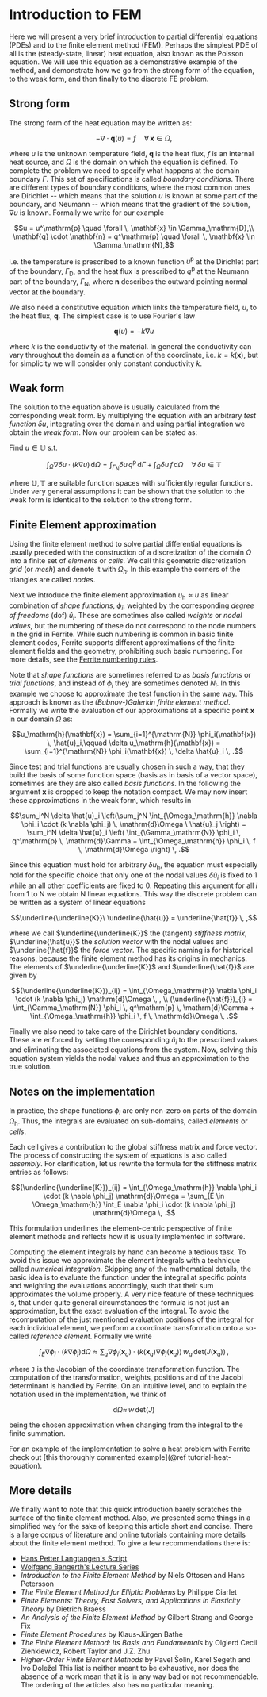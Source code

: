 # Introduction to FEM

Here we will present a very brief introduction to partial differential equations (PDEs) and
to the finite element method (FEM). Perhaps the simplest PDE of all is the (steady-state, linear)
heat equation, also known as the Poisson equation. We will use this equation as a demonstrative
example of the method, and demonstrate how we go from the strong form of the equation, to
the weak form, and then finally to the discrete FE problem.

## Strong form


The strong form of the heat equation may be written as:

```math
- \nabla \cdot \mathbf{q}(u) = f \quad \forall \, \mathbf{x} \in \Omega,
```

where $u$ is the unknown temperature field, $\mathbf{q}$ is the heat flux, $f$ is an
internal heat source, and $\Omega$ is the domain on which the equation is defined. To
complete the problem we need to specify what happens at the domain boundary $\Gamma$.
This set of specifications is called *boundary conditions*. There are different types of
boundary conditions, where the most common ones are Dirichlet -- which means that the solution
$u$ is known at some part of the boundary, and Neumann -- which means that the gradient
of the solution, $\nabla u$ is known. Formally we write for our example

```math
u = u^\mathrm{p} \quad \forall \, \mathbf{x} \in \Gamma_\mathrm{D},\\
\mathbf{q} \cdot \mathbf{n} = q^\mathrm{p} \quad \forall \, \mathbf{x} \in \Gamma_\mathrm{N},
```

i.e. the temperature is prescribed to a known function $u^\mathrm{p}$ at the Dirichlet part
of the boundary, $\Gamma_\mathrm{D}$, and the heat flux is prescribed to $q^\mathrm{p}$ at
the Neumann part of the boundary, $\Gamma_\mathrm{N}$, where $\mathbf{n}$ describes the outward
pointing normal vector at the boundary.

We also need a constitutive equation which links the temperature field, $u$, to the heat
flux, $\mathbf{q}$. The simplest case is to use Fourier's law

```math
\mathbf{q}(u) = -k \nabla u
```

where $k$ is the conductivity of the material. In general the conductivity can vary
throughout the domain as a function of the coordinate, i.e. $k = k(\mathbf{x})$, but for
simplicity we will consider only constant conductivity $k$.

## Weak form

The solution to the equation above is usually calculated from the corresponding weak
form. By multiplying the equation with an arbitrary *test function* $\delta u$, integrating
over the domain and using partial integration we obtain the *weak form*. Now our problem
can be stated as:

Find $u \in \mathbb{U}$ s.t.

```math
\int_\Omega \nabla \delta u \cdot (k \nabla u) \, \mathrm{d}\Omega =
\int_{\Gamma_\mathrm{N}} \delta u \, q^\mathrm{p} \, \mathrm{d}\Gamma +
\int_\Omega \delta u \, f \, \mathrm{d}\Omega \quad \forall \, \delta u \in \mathbb{T}
```

where $\mathbb{U}, \mathbb{T}$ are suitable function spaces with sufficiently regular
functions. Under very general assumptions it can be shown that the solution to the weak
form is identical to the solution to the strong form.

## Finite Element approximation


Using the finite element method to solve partial differential equations is usually
preceded with the construction of a discretization of the domain $\Omega$ into a finite
set of *elements* or *cells*. We call this geometric discretization *grid* (or *mesh*)
and denote it with $\Omega_h$. In this example the corners of the triangles are called
*nodes*.

Next we introduce the finite element approximation $u_\mathrm{h} \approx u$ as linear combination of
*shape functions*, $\phi_i$, weighted by the corresponding *degree of freedoms* (dof) $\hat{u}_i$.
These are sometimes also called *weights* or *nodal values*, but the numbering of these do not correspond
to the node numbers in the grid in Ferrite. While such numbering is common in basic finite element codes,
Ferrite supports different approximations of the finite element fields and the geometry, prohibiting
such basic numbering. For more details, see the [Ferrite numbering rules](@ref "Ordering-of-Dofs").

Note that *shape functions* are sometimes referred to as *basis functions* or *trial functions*,
and instead of $\phi_i$ they are sometimes denoted $N_i$. In this example we choose to approximate
the test function in the same way. This approach is known as the *(Bubnov-)Galerkin finite element
method*. Formally we write the evaluation of our approximations at a specific point $\mathbf{x}$
in our domain $\Omega$ as:

```math
u_\mathrm{h}(\mathbf{x}) = \sum_{i=1}^{\mathrm{N}} \phi_i(\mathbf{x}) \, \hat{u}_i,\qquad
\delta u_\mathrm{h}(\mathbf{x}) = \sum_{i=1}^{\mathrm{N}} \phi_i(\mathbf{x}) \, \delta \hat{u}_i \, .
```

Since test and trial functions are usually chosen in such a way, that they build the basis of
some function space (basis as in basis of a vector space), sometimes are they are also called *basis
functions*. In the following the argument $\mathbf{x}$ is dropped to keep the notation compact.
We may now insert these approximations in the weak form, which results in

```math
\sum_i^N \delta \hat{u}_i \left(\sum_j^N \int_{\Omega_\mathrm{h}} \nabla \phi_i \cdot (k \nabla \phi_j) \, \mathrm{d}\Omega \ \hat{u}_j \right) =
\sum_i^N \delta \hat{u}_i \left( \int_{\Gamma_\mathrm{N}} \phi_i \, q^\mathrm{p} \, \mathrm{d}\Gamma +
\int_{\Omega_\mathrm{h}} \phi_i \, f \, \mathrm{d}\Omega \right) \, .
```

Since this equation must hold for arbitrary $\delta u_\mathrm{h}$, the equation must especially
hold for the specific choice that only one of the nodal values $\delta \hat{u}_i$ is fixed to 1 while
an all other coefficients are fixed to 0. Repeating this argument for all $i$ from 1 to N we obtain
N linear equations. This way the discrete problem can be written as a system of linear equations

```math
\underline{\underline{K}}\ \underline{\hat{u}} = \underline{\hat{f}} \, ,
```

where we call $\underline{\underline{K}}$ the (tangent) *stiffness matrix*, $\underline{\hat{u}}$ the *solution
vector* with the nodal values and $\underline{\hat{f}}$ the *force vector*. The specific naming is for
historical reasons, because the finite element method has its origins in mechanics. The elements
of $\underline{\underline{K}}$ and $\underline{\hat{f}}$ are given by

```math
(\underline{\underline{K}})_{ij} =
    \int_{\Omega_\mathrm{h}} \nabla \phi_i \cdot (k \nabla \phi_j) \mathrm{d}\Omega \, , \\

(\underline{\hat{f}})_{i} =
    \int_{\Gamma_\mathrm{N}} \phi_i \, q^\mathrm{p} \, \mathrm{d}\Gamma + \int_{\Omega_\mathrm{h}} \phi_i \, f \, \mathrm{d}\Omega \, .
```

Finally we also need to take care of the Dirichlet boundary conditions. These are enforced by
setting the corresponding $\hat{u}_i$ to the prescribed values and eliminating the associated equations
from the system. Now, solving this equation system yields the nodal values and thus an
approximation to the true solution.

## Notes on the implementation

In practice, the shape functions $\phi_i$ are only non-zero on parts of the domain $\Omega_\mathrm{h}$.
Thus, the integrals are evaluated on sub-domains, called *elements* or *cells*.


Each cell gives a contribution to the global stiffness matrix and force vector. The process
of constructing the system of equations is also called *assembly*. For clarification,
let us rewrite the formula for the stiffness matrix entries as follows:
```math
(\underline{\underline{K}})_{ij}
    = \int_{\Omega_\mathrm{h}} \nabla \phi_i \cdot (k \nabla \phi_j) \mathrm{d}\Omega
    = \sum_{E \in \Omega_\mathrm{h}} \int_E \nabla \phi_i \cdot (k \nabla \phi_j) \mathrm{d}\Omega \, .
```
This formulation underlines the element-centric perspective of finite element methods and
reflects how it is usually implemented in software.

Computing the element integrals by hand can become a tedious task. To avoid this issue we
approximate the element integrals with a technique called *numerical integration*. Skipping any
of the mathematical details, the basic idea is to evaluate the function under the integral at
specific points and weighting the evaluations accordingly, such that their sum approximates the
volume properly. A very nice feature of these techniques is, that under quite general
circumstances the formula is not just an approximation, but the exact evaluation of the integral.
To avoid the recomputation of the just mentioned evaluation positions of the integral for each
individual element, we perform a coordinate transformation onto a so-called *reference element*.
Formally we write
```math
    \int_E \nabla \phi_i \cdot (k \nabla \phi_j) \mathrm{d}\Omega
    \approx \sum_q \nabla \phi_i(\textbf{x}_q) \cdot (k(\textbf{x}_q) \nabla \phi_j(\textbf{x}_q)) \, w_q \, \textrm{det}(J(\textbf{x}_q)) \, ,
```
where ``J`` is the Jacobian of the coordinate transformation function. The computation of the
transformation, weights, positions and of the Jacobi determinant is handled by Ferrite.
On an intuitive level, and to explain the notation used in the implementation, we think of
```math
    \mathrm{d}\Omega \approx \, w \, \textrm{det}(J)
```
being the chosen approximation when changing from the integral to the finite summation.

For an example of the implementation to solve a heat problem with Ferrite check out [this
thoroughly commented example](@ref tutorial-heat-equation).

## More details

We finally want to note that this quick introduction barely scratches the surface of the finite element
method. Also, we presented some things in a simplified way for the sake of keeping this article short
and concise. There is a large corpus of literature and online tutorials containing more details about
the finite element method. To give a few recommendations there is:
* [Hans Petter Langtangen's Script](https://hplgit.github.io/INF5620/doc/pub/sphinx-fem/index.html)
* [Wolfgang Bangerth's Lecture Series](https://www.math.colostate.edu/~bangerth/videos.html)
* *Introduction to the Finite Element Method* by Niels Ottosen and Hans Petersson
* *The Finite Element Method for Elliptic Problems* by Philippe Ciarlet
* *Finite Elements: Theory, Fast Solvers, and Applications in Elasticity Theory* by Dietrich Braess
* *An Analysis of the Finite Element Method* by Gilbert Strang and George Fix
* *Finite Element Procedures* by Klaus-Jürgen Bathe
* *The Finite Element Method: Its Basis and Fundamentals* by Olgierd Cecil Zienkiewicz, Robert Taylor and J.Z. Zhu
* *Higher-Order Finite Element Methods* by Pavel Šolín, Karel Segeth and Ivo Doležel
This list is neither meant to be exhaustive, nor does the absence of a work mean that it is in any way
bad or not recommendable. The ordering of the articles also has no particular meaning.
